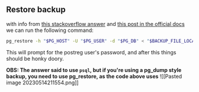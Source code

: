 ## Restore backup

with info from [this stackoverflow answer](https://stackoverflow.com/questions/2732474/restore-a-postgres-backup-file-using-the-command-line) and [this post in the official docs](https://www.postgresql.org/docs/8.1/backup.html) we can run the following command:

```sh
pg_restore -h "$PG_HOST" -U "$PG_USER" -d "$PG_DB" < "$BACKUP_FILE_LOCATION"
```

This will prompt for the postreg user's password, and after this things should be honky doory.

**OBS: The answer said to use `psql`, but if you're using a pg_dump style backup, you need to use pg_restore, as the code above uses**
![[Pasted image 20230514211554.png]]
